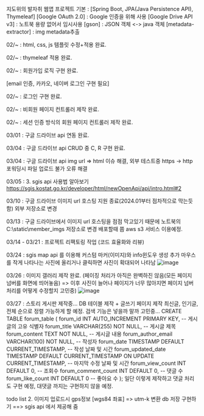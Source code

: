 지도위의 발자취 웹앱 프로젝트
기본 : [Spring Boot, JPA(Java Persistence API), Thymeleaf] 
[Google OAuth 2.0] : Google 인증을 위해 사용
[Google Drive API v3] : 노트북 용량 없어서 임시사용
[gson] : JSON 객체 <-> java 객체
[metadata-extractor] : img metadata추출

02/~  : html, css, js 템플릿 수정+적용 완료.

02/~  : thymeleaf 적용 완료.

02/~  : 회원가입 로직 구현 완료.               

[email 인증, 카카오, 네이버 로그인 구현 필요]

02/~  : 로그인 구현 완료.

02/~  : 비회원 페이지 컨트롤러 제작 완료.

02/~  : 세션 인증 방식의 회원 페이지 컨트롤러 제작 완료.


03/01 : 구글 드라이브 api 연동 완료.


03/04 : 구글 드라이브 api CRUD 중 C, R 구현 완료.

03/04 : 구글 드라이브 api img url => html 이슈 해결, 외부 테스트중 https -> http 포워딩시 파일 업로드 불가 오류 해결

03/05 : 3. sgis api 사용법 알아보기  https://sgis.kostat.go.kr/developer/html/newOpenApi/api/intro.html#2

03/10 : 
구글 드라이브 이미지 url 호스팅 지원 종료(2024.01부터 점차적으로 막는듯 함)
외부 저장소로 변경

03/13 :
구글 드라이브에서 이미지 url 호스팅을 점점 막고있기 때문에 노트북의 C:\static\member_imgs 저장소로 변경
배포할때 쯤 aws s3 서비스 이용예정.

03/14 - 03/21 :
프로젝트 리팩토링 작업 (코드 효율화와 리뷰)

03/24 :
sgis map api 를 이용해 커스텀 마커(이미지)와 info윈도우 생성 추가
마우스를 작게 나타나는 사진에 올리거나 클릭하면 사진이 확대되어 나타남 
![image](https://github.com/concho1/conchoWeb/assets/142205346/1804e90f-25cd-4fd0-90f4-66997312b1dd)

03/26 :
이미지 갤러리 제작 완료. 
(페이징 처리가 아직은 완벽하진 않음(모든 페이지 넘버를 화면에 띄어놓음) => 이후 사진이 늘어나 페이지가 너무 많아지면 페이지 넘버 처리를 어떻게 수정할지 고민중)
![image](https://github.com/concho1/storyMap/assets/142205346/37096da4-9eaf-45a9-a596-223e31756f71)

03/27 :
스토리 게시판 제작중... DB 테이블 제작 + 글쓰기 페이지 제작
최신글, 인기글, 전체 순으로 정렬 가능하게 할 예정.
검색 기능은 넣을까 말까 고민중...
CREATE TABLE forum_table
(
    forum_id INT AUTO_INCREMENT PRIMARY KEY, -- 게시글의 고유 식별자
    forum_title VARCHAR(255) NOT NULL, -- 게시글 제목
    forum_content TEXT NOT NULL, -- 게시글 내용
    forum_author_email VARCHAR(100) NOT NULL, -- 작성자
    forum_date TIMESTAMP DEFAULT CURRENT_TIMESTAMP, -- 작성 날짜 및 시간
    forum_updated_date TIMESTAMP DEFAULT CURRENT_TIMESTAMP ON UPDATE CURRENT_TIMESTAMP, -- 마지막 수정 날짜 및 시간
    forum_view_count INT DEFAULT 0, -- 조회수
    forum_comment_count INT DEFAULT 0, -- 댓글 수
    forum_like_count INT DEFAULT 0 -- 좋아요 수
);
일단 이렇게 제작하고 댓글 처리도 구현 예정, 대댓글 까지는 구현하지 않을 예정.


todo list
2. 이미지 업로드시 gps정보 [wgs84 좌표] => utm-k 변환 db 저장 구현하기 ==> sgis api 에서 제공해 줌

